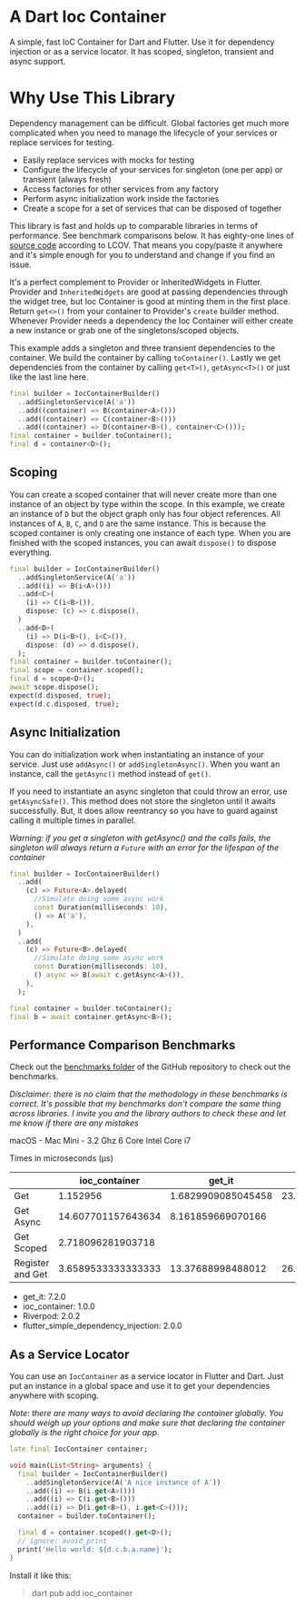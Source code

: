 # A Dart Ioc Container
A simple, fast IoC Container for Dart and Flutter. Use it for dependency injection or as a service locator. It has scoped, singleton, transient and async support.  

# Why Use This Library
Dependency management can be difficult. Global factories get much more complicated when you need to manage the lifecycle of your services or replace services for testing. 

- Easily replace services with mocks for testing
- Configure the lifecycle of your services for singleton (one per app) or transient (always fresh)
- Access factories for other services from any factory
- Perform async initialization work inside the factories
- Create a scope for a set of services that can be disposed of together

This library is fast and holds up to comparable libraries in terms of performance. See benchmark comparisons below. It has eighty-one lines of [source code](https://github.com/MelbourneDeveloper/ioc_container/blob/main/lib/ioc_container.dart) according to LCOV. That means you copy/paste it anywhere and it's simple enough for you to understand and change if you find an issue.

It's a perfect complement to Provider or InheritedWidgets in Flutter. Provider and `InheritedWidgets` are good at passing dependencies through the widget tree, but Ioc Container is good at minting them in the first place. Return `get<>()` from your container to Provider's `create` builder method. Whenever Provider needs a dependency the Ioc Container will either create a new instance or grab one of the singletons/scoped objects.

This example adds a singleton and three transient dependencies to the container. We build the container by calling `toContainer()`. Lastly we get dependencies from the container by calling `get<T>()`, `getAsync<T>()` or just like the last line here. 

```dart
final builder = IocContainerBuilder()
  ..addSingletonService(A('a'))
  ..add((container) => B(container<A>()))
  ..add((container) => C(container<B>()))
  ..add((container) => D(container<B>(), container<C>()));
final container = builder.toContainer();
final d = container<D>();
```

## Scoping
You can create a scoped container that will never create more than one instance of an object by type within the scope. In this example, we create an instance of `D` but the object graph only has four object references. All instances of `A`, `B`, `C`, and `D` are the same instance. This is because the scoped container is only creating one instance of each type. When you are finished with the scoped instances, you can await `dispose()` to dispose everything.

```dart
final builder = IocContainerBuilder()
  ..addSingletonService(A('a'))
  ..add((i) => B(i<A>()))
  ..add<C>(
    (i) => C(i<B>()),
    dispose: (c) => c.dispose(),
  )
  ..add<D>(
    (i) => D(i<B>(), i<C>()),
    dispose: (d) => d.dispose(),
  );
final container = builder.toContainer();
final scope = container.scoped();
final d = scope<D>();
await scope.dispose();
expect(d.disposed, true);
expect(d.c.disposed, true);
```    

## Async Initialization
You can do initialization work when instantiating an instance of your service. Just use `addAsync()` or `addSingletonAsync()`. When you want an instance, call the `getAsync()` method instead of `get()`. 

If you need to instantiate an async singleton that could throw an error, use `getAsyncSafe()`. This method does not store the singleton until it awaits successfully. But, it does allow reentrancy so you have to guard against calling it multiple times in parallel. 

_Warning: if you get a singleton with getAsync() and the calls fails, the singleton will always return a `Future` with an error for the lifespan of the container_

```dart
final builder = IocContainerBuilder()
  ..add(
    (c) => Future<A>.delayed(
      //Simulate doing some async work
      const Duration(milliseconds: 10),
      () => A('a'),
    ),
  )
  ..add(
    (c) => Future<B>.delayed(
      //Simulate doing some async work
      const Duration(milliseconds: 10),
      () async => B(await c.getAsync<A>()),
    ),
  );

final container = builder.toContainer();
final b = await container.getAsync<B>();
```

## Performance Comparison Benchmarks
Check out the [benchmarks folder](https://github.com/MelbourneDeveloper/ioc_container/tree/benchmarks/benchmarks) of the GitHub repository to check out the benchmarks. 

_*Disclaimer: there is no claim that the methodology in these benchmarks is correct. It's possible that my benchmarks don't compare the same thing across libraries. I invite you and the library authors to check these and let me know if there are any mistakes*_

macOS - Mac Mini - 3.2 Ghz 6 Core Intel Core i7

Times in microseconds (μs)

|                  	| ioc_container         	| get_it                	| flutter_simple_DI     	| Riverpod             	|   	|
|------------------	|-----------------------	|-----------------------	|-----------------------	|----------------------	|---	|
| Get              	| 1.152956           	    | 1.6829909085045458 	    | 23.56929286888922  	    |                      	|   	|
| Get Async        	| 14.607701157643634 	    | 8.161859669070166  	    |                       	|                      	|   	|
| Get Scoped       	| 2.718096281903718  	    |                       	|                       	| 7.804826666666667 	  |   	|
| Register and Get 	| 3.6589533333333333 	    | 13.37688998488012  	    | 26.387617939769935 	    |                      	|   	|

- get_it: 7.2.0
- ioc_container: 1.0.0
- Riverpod: 2.0.2
- flutter_simple_dependency_injection: 2.0.0

## As a Service Locator
You can use an `IocContainer` as a service locator in Flutter and Dart. Just put an instance in a global space and use it to get your dependencies anywhere with scoping. 

_Note: there are many ways to avoid declaring the container globally. You should weigh up your options and make sure that declaring the container globally is the right choice for your app_. 

```dart
late final IocContainer container;

void main(List<String> arguments) {
  final builder = IocContainerBuilder()
    ..addSingletonService(A('A nice instance of A'))
    ..add((i) => B(i.get<A>()))
    ..add((i) => C(i.get<B>()))
    ..add((i) => D(i.get<B>(), i.get<C>()));
  container = builder.toContainer();

  final d = container.scoped().get<D>();
  // ignore: avoid_print
  print('Hello world: ${d.c.b.a.name}');
}
```

Install it like this:
> dart pub add ioc_container